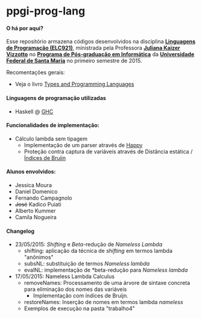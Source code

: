 # ppgi-prog-lang

#### O há por aqui?
Esse repositório armazena códigos desenvolvidos na disciplina [**Linguagens de Programação (ELC921)**](http://www-usr.inf.ufsm.br/~juvizzotto/prog-lang/), ministrada pela Professora [**Juliana Kaizer Vizzotto**](http://www-usr.inf.ufsm.br/~juvizzotto/) no [**Programa de Pós-graduação em Informática**](http://w3.ufsm.br/ppgi/) da [**Universidade Federal de Santa Maria**](http://www.ufsm.br) no primeiro semestre de 2015.

Recomentações gerais:
- Veja o livro [Types and Programming Languages](https://www.cis.upenn.edu/~bcpierce/tapl/)

#### Linguagens de programação utilizadas
- Haskell @ [GHC](https://www.haskell.org/ghc/)

#### Funcionalidades de implementação:
- Cálculo lambda sem tipagem
   - Implementação de um parser através de [Happy](https://www.haskell.org/happy/)
   - Proteção contra captura de variáveis através de Distância estática / [Índices de Bruijn](http://en.wikipedia.org/wiki/De_Bruijn_index)

#### Alunos envolvidos:
- Jessica Moura
- Daniel Domenico
- Fernando Campagnolo
- ~~José~~ Kadico Puiati
- Alberto Kummer
- Camila Nogueira


#### Changelog
- 23/05/2015: *Shifting* e *Beta*-redução de *Nameless Lambda*
   - shifting: aplicação da técnica de *shifting* em termos lambda "anônimos"
   - subsNL: substituição de termos *Nameless lambda*
   - evalNL: implementação de *beta-redução para *Nameless lambda*
- 17/05/2015: Nameless Lambda Calculus
   - removeNames: Processamento de uma árvore de sintaxe concreta para eliminação dos nomes das variáveis
      - Implementação com índices de Bruijn.
   - restoreNames: Inserção de nomes em termos lambda *nameless*
   - Exemplos de execução na pasta "trabalho4"
